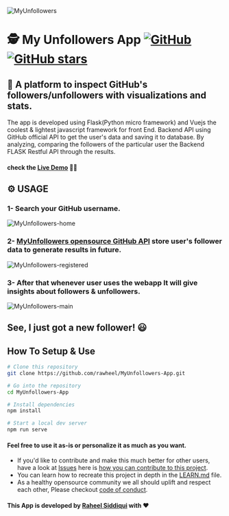 <img src="https://github.com/rawheel/My-Unfollowers-Vue-App/blob/main/screenshots/cover.jpg" alt="MyUnfollowers">

# 🕵️ My Unfollowers App [![GitHub](https://img.shields.io/github/license/rawheel/my-unfollowers-app?color=blue)](https://img.shields.io/github/license/rawheel/my-unfollowers-app) [![GitHub stars](https://img.shields.io/github/stars/rawheel/My-Unfollowers-App)](https://github.com/rawheel/My-Unfollowers-App/stargazers)

## 🚀 A platform to inspect GitHub's followers/unfollowers with visualizations and stats.
The app is developed using Flask(Python micro framework) and Vuejs the coolest & lightest javascript framework for front End. Backend API using GitHub official API to get the user's data and saving it to database. By analyzing, comparing the followers of the particular user the Backend FLASK Restful API through the results. 
#### check the [Live Demo](https://myunfollowers.herokuapp.com/) 👨‍💻

## ⚙️ USAGE
### 1- Search your GitHub username.
<img src="https://github.com/rawheel/My-Unfollowers-Vue-App/blob/main/screenshots/home.jpg" alt="MyUnfollowers-home">

### 2- [MyUnfollowers opensource GitHub API](https://github.com/rawheel/MyUnfollowersApi-GitHub) store user's follower data to generate results in future.
<img src="https://github.com/rawheel/My-Unfollowers-Vue-App/blob/main/screenshots/registered.jpg" alt="MyUnfollowers-registered">

### 3- After that whenever user uses the webapp It will give insights about followers & unfollowers.
<img src="https://github.com/rawheel/My-Unfollowers-Vue-App/blob/main/screenshots/main.jpg" alt="MyUnfollowers-main">

## See, I just got a new follower! 😃

## How To Setup & Use
``` bash
# Clone this repository
git clone https://github.com/rawheel/MyUnfollowers-App.git

# Go into the repository
cd MyUnfollowers-App

# Install dependencies
npm install

# Start a local dev server
npm run serve
```
#### Feel free to use it as-is or personalize it as much as you want.
- If you'd like to contribute and make this much better for other users, have a look at [Issues](https://github.com/rawheel/MyUnfollowers-App/issues) here is [how you can contribute to this project](https://docs.github.com/en/get-started/quickstart/contributing-to-projects).
- You can learn how to recreate this project in depth in the [LEARN.md](https://github.com/rawheel/MyUnfollowers-App/LEARN.md) file.
- As a healthy opensource community we all should uplift and respect each other, Please checkout [code of conduct](https://github.com/rawheel/MyUnfollowers-App/blob/main/CODE_OF_CONDUCT.md). 


#### This App is developed by [Raheel Siddiqui](https://github.com/rawheel) with :heart:
